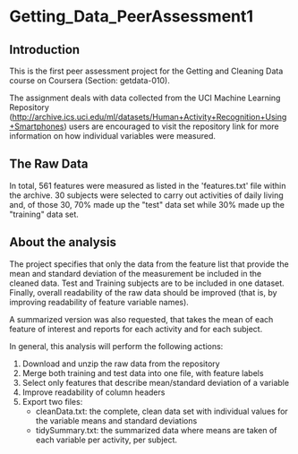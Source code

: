# Getting_Data_PeerAssessment1

## Introduction
This is the first peer assessment project for the Getting and Cleaning Data course on Coursera (Section: getdata-010).

The assignment deals with data collected from the UCI Machine Learning Repository (http://archive.ics.uci.edu/ml/datasets/Human+Activity+Recognition+Using+Smartphones) users are encouraged to visit the repository link for more information on how individual variables were measured.

## The Raw Data
In total, 561 features were measured as listed in the 'features.txt' file within the archive. 30 subjects were selected to carry out activities of daily living and, of those 30, 70% made up the "test" data set while 30% made up the "training" data set.

## About the analysis
The project specifies that only the data from the feature list that provide the mean and standard deviation of the measurement be included in the cleaned data. Test and Training subjects are to be included in one dataset. Finally, overall readability of the raw data should be improved (that is, by improving readability of feature variable names).

A summarized version was also requested, that takes the mean of each feature of interest and reports for each activity and for each subject.

In general, this analysis will perform the following actions:
1. Download and unzip the raw data from the repository
2. Merge both training and test data into one file, with feature labels
3. Select only features that describe mean/standard deviation of a variable
4. Improve readability of column headers
5. Export two files:
      * cleanData.txt: the complete, clean data set with individual values for the variable means and standard deviations
      * tidySummary.txt: the summarized data where means are taken of each variable per activity, per subject.

